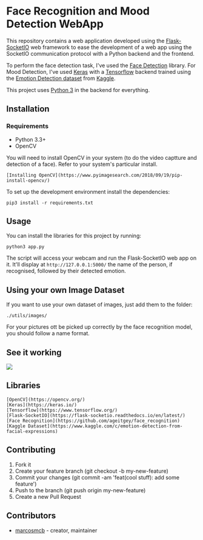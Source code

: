 

# Face Recognition and Mood Detection WebApp

This repository contains a web application developed using the [Flask-SocketIO](http://flask-socketio.readthedocs.io/en/latest/) web framework to ease the development of a web app using the SocketIO communication protocol with a Python backend and the frontend.

To perform the face detection task, I've used the [Face Detection](https://github.com/ageitgey/face_recognition) library.
For Mood Detection, I've used [Keras](https://keras.io/) with a [Tensorflow](https://www.tensorflow.org/) backend trained using the [Emotion Detection dataset](https://www.kaggle.com/c/emotion-detection-from-facial-expressions) from [Kaggle](https://www.kaggle.com/).

This project uses [Python 3](https://docs.python.org/3/) in the backend for everything.

## Installation

### Requirements

  * Python 3.3+
  * OpenCV

You will need to install OpenCV in your system (to do the video captture and detection of a face). Refer to your system's particular install.

    [Installing OpenCV](https://www.pyimagesearch.com/2018/09/19/pip-install-opencv/)

To set up the development environment install the dependencies:

    pip3 install -r requirements.txt

## Usage

You can install the libraries for this project by running:

```
python3 app.py
```

The script will access your webcam and run the Flask-SocketIO web app on it.
It'll display at ```http://127.0.0.1:5000/``` the name of the person, if recognised, followed by their detected emotion.

## Using your own Image Dataset

If you want to use your own dataset of images, just add them to the folder:

``` ./utils/images/ ```

For your pictures ott be picked up correctly by the face recognition model, you should follow a name format.


## See it working

![](./docs/example.gif)



## Libraries

    [OpenCV](https://opencv.org/)
    [Keras](https://keras.io/)
    [Tensorflow](https://www.tensorflow.org/)
    [Flask-SocketIO](https://flask-socketio.readthedocs.io/en/latest/)
    [Face Recognition](https://github.com/ageitgey/face_recognition)
    [Kaggle Dataset](https://www.kaggle.com/c/emotion-detection-from-facial-expressions)

## Contributing

1. Fork it
2. Create your feature branch (git checkout -b my-new-feature)
3. Commit your changes (git commit -am 'feat(cool stuff): add some feature')
4. Push to the branch (git push origin my-new-feature)
5. Create a new Pull Request

## Contributors

- [marcosmcb](https://github.com/marcosmcb) - creator, maintainer
